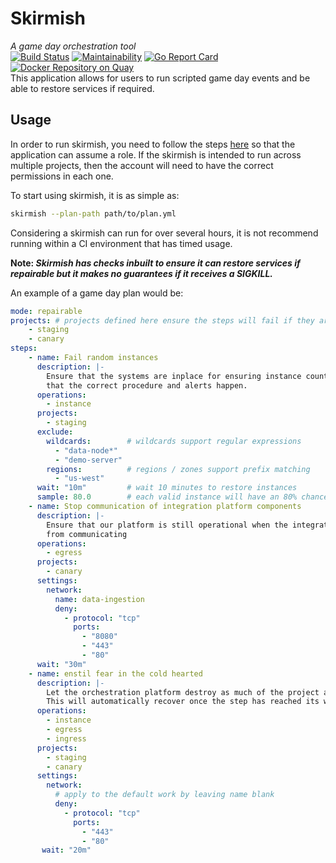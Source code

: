 # Skirmish
_A game day orchestration tool_  
[![Build Status](https://travis-ci.org/MovieStoreGuy/skirmish.svg?branch=master)](https://travis-ci.org/MovieStoreGuy/skirmish)
[![Maintainability](https://api.codeclimate.com/v1/badges/5d181fc764294819aa0b/maintainability)](https://codeclimate.com/github/MovieStoreGuy/skirmish/maintainability)
[![Go Report Card](https://goreportcard.com/badge/github.com/MovieStoreGuy/skirmish)](https://goreportcard.com/report/github.com/MovieStoreGuy/skirmish)
[![Docker Repository on Quay](https://quay.io/repository/lamoviestoreguy/skirmish/status "Docker Repository on Quay")](https://quay.io/repository/lamoviestoreguy/skirmish)  
This application allows for users to run scripted game day events and be able to restore services if required.

## Usage
In order to run skirmish, you need to follow the steps [here](https://developers.google.com/accounts/docs/application-default-credentials) so that the application can assume a role.
If the skirmish is intended to run across multiple projects, then the account will need to have the correct permissions in each one. 

To start using skirmish, it is as simple as:
```sh 
skirmish --plan-path path/to/plan.yml
```
Considering a skirmish can run for over several hours, it is not recommend running within a CI environment that has timed usage.  

**Note: _Skirmish has checks inbuilt to ensure it can restore services if repairable but it makes no guarantees if it receives a SIGKILL._**

An example of a game day plan would be:
```yaml
mode: repairable
projects: # projects defined here ensure the steps will fail if they are mistyped or should be part of the game day
    - staging
    - canary
steps:
    - name: Fail random instances
      description: |-
        Ensure that the systems are inplace for ensuring instance count or 
        that the correct procedure and alerts happen.
      operations: 
        - instance
      projects:
        - staging
      exclude:
        wildcards:        # wildcards support regular expressions
          - "data-node*"
          - "demo-server"
        regions:          # regions / zones support prefix matching
          - "us-west"
      wait: "10m"         # wait 10 minutes to restore instances
      sample: 80.0        # each valid instance will have an 80% chance of being paused
    - name: Stop communication of integration platform components
      description: |-
        Ensure that our platform is still operational when the integration pipeline is cut off
        from communicating
      operations: 
        - egress
      projects:
        - canary
      settings:
        network:
          name: data-ingestion
          deny:
            - protocol: "tcp"
              ports:
                - "8080"
                - "443"
                - "80"
      wait: "30m"
    - name: enstil fear in the cold hearted
      description: |- 
        Let the orchestration platform destroy as much of the project as possible to highlight worst case scenario.
        This will automatically recover once the step has reached its wait time.
      operations:
        - instance
        - egress
        - ingress
      projects:
        - staging
        - canary
      settings:
        network:
          # apply to the default work by leaving name blank
          deny:
            - protocol: "tcp"
              ports:
                - "443"
                - "80"
       wait: "20m"
```